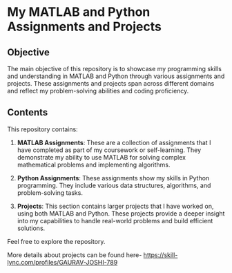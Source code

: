 # My MATLAB and Python Assignments and Projects

## Objective
The main objective of this repository is to showcase my programming skills and understanding in MATLAB and Python through various assignments and projects. These assignments and projects span across different domains and reflect my problem-solving abilities and coding proficiency.

## Contents
This repository contains:

1. **MATLAB Assignments**: These are a collection of assignments that I have completed as part of my coursework or self-learning. They demonstrate my ability to use MATLAB for solving complex mathematical problems and implementing algorithms.

2. **Python Assignments**: These assignments show my skills in Python programming. They include various data structures, algorithms, and problem-solving tasks.

3. **Projects**: This section contains larger projects that I have worked on, using both MATLAB and Python. These projects provide a deeper insight into my capabilities to handle real-world problems and build efficient solutions.

Feel free to explore the repository.

More details about projects can be found here- https://skill-lync.com/profiles/GAURAV-JOSHI-789

